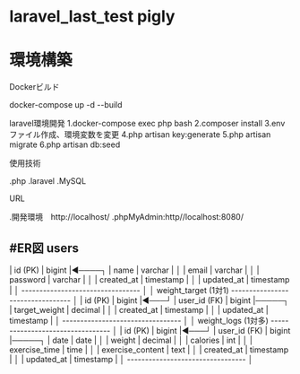 # laravel_last_test pigly

# 環境構築
Dockerビルド

docker-compose up -d --build

laravel環境開発
1.docker-compose exec php bash
2.composer install
3.envファイル作成、環境変数を変更
4.php artisan key:generate
5.php artisan migrate
6.php artisan db:seed


使用技術

.php
.laravel
.MySQL

URL

.開発環境　http://localhost/
.phpMyAdmin:http//localhost:8080/

#ER図
users
---------------------------------
| id (PK)          | bigint     |◀────┐
| name             | varchar    |     │
| email            | varchar    |     │
| password         | varchar    |     │
| created_at       | timestamp  |     │
| updated_at       | timestamp  |     │
---------------------------------     │
                                      │
weight_target                        (1対1)
---------------------------------     │
| id (PK)          | bigint     |◀───┘
| user_id (FK)     | bigint     |─────┐
| target_weight    | decimal    |     │
| created_at       | timestamp  |     │
| updated_at       | timestamp  |     │
---------------------------------     │
                                      │
weight_logs                          (1対多)
---------------------------------     │
| id (PK)          | bigint     |◀───┘
| user_id (FK)     | bigint     |─────┐
| date             | date       |     │
| weight           | decimal    |     │
| calories         | int        |     │
| exercise_time    | time       |     │
| exercise_content | text       |     │
| created_at       | timestamp  |     │
| updated_at       | timestamp  |     │
---------------------------------     │
